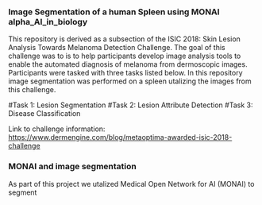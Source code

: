 ### Image Segmentation of a human Spleen using MONAI alpha_AI_in_biology

This repository is derived as a subsection of the ISIC 2018: Skin Lesion Analysis Towards Melanoma Detection Challenge. The goal of this challenge was to  is to help participants develop image analysis tools to enable the automated diagnosis of melanoma from dermoscopic images. Participants were tasked with three tasks listed below. In this repository image segmentation was performed on a spleen utalizing the images from this challenge.

#Task 1: Lesion Segmentation
#Task 2: Lesion Attribute Detection 
#Task 3: Disease Classification

Link to challenge information: https://www.dermengine.com/blog/metaoptima-awarded-isic-2018-challenge

### MONAI and image segmentation
As part of this project we utalized Medical Open Network for AI (MONAI) to segment  
